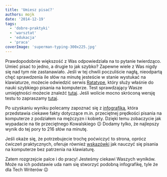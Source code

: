 ```yaml
---
title: 'Umiesz pisać?'
authors: mojk
date: '2014-12-19'
tags:
  - 'dobre-praktyki'
  - 'warsztat'
  - 'edukacja'
  - 'praca'
coverImage: 'superman-typing-300x225.jpg'
---
```


Prawdopodobnie większość z Was odpowiedziała na to pytanie twierdząco. Umieć
pisać to jedno, a drugie to jak szybko? Zapewne wiele z Was nigdy się nad tym
nie zastanawiało. Jeśli w tej chwili poczuliście nagłą, nieodpartą chęć
sprawdzenia ile słów na minutę jesteście w stanie wystukać na klawiaturze,
możecie odwiedzić serwis [Ratatype](http://www.ratatype.com/), który służy
właśnie do nauki szybkiego pisania na komputerze. Test sprawdzający Wasze
umiejętności możecie znaleźć [tutaj](http://www.ratatype.com/typing-test/).
Jeśli wolicie mocno skróconą wersję testu to zapraszamy
[tutaj](http://www.ratatype.com/?start=1).

<!--truncate-->

Po uzyskaniu wyniku polecamy zapoznać się z
[infografiką](http://www.ratatype.com/learn/average-typing-speed/), która
przedstawia ciekawe fakty dotyczące m.in. przeciętnej prędkości pisania na
komputerze z podziałem na mężczyzn i kobiety. Dzięki temu zobaczycie jak
wypadacie na tle przeciętnego Kowalskiego 😉 Dodamy tylko, że najlepszy wynik do
tej pory to 216 słów na minutę.

Jeśli okaże się, że potrzebujecie trochę poćwiczyć to strona, oprócz ćwiczeń
praktycznych, oferuje również [wskazówki](http://www.ratatype.com/learn/) jak
nauczyć się pisania na komputerze bez patrzenia na klawiaturę.

Zatem rozgrzejcie palce i do pracy! Jesteśmy ciekawi Waszych wyników. Może na
ich podstawie uda nam się stworzyć podobną infografikę, tyle że dla Tech
Writerów 😉
